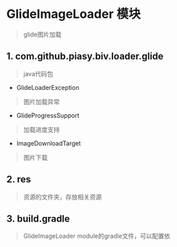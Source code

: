 # GlideImageLoader 模块
> glide图片加载

## 1. com.github.piasy.biv.loader.glide
> java代码包

- GlideLoaderException
> 图片加载异常

- GlideProgressSupport
> 加载进度支持

- ImageDownloadTarget
> 图片下载

## 2. res
> 资源的文件夹，存放相关资源

## 3. build.gradle
> GlideImageLoader module的gradle文件，可以配置依






















